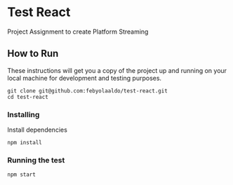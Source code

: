# Test React
Project Assignment to create Platform Streaming

## How to Run
These instructions will get you a copy of the project up and running on your local machine for development and testing purposes.

```
git clone git@github.com:febyolaaldo/test-react.git
cd test-react
```

### Installing
Install dependencies
```
npm install
```

### Running the test
```
npm start
```
